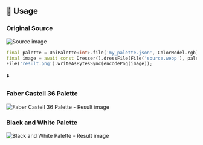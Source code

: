 ## 🚀 Usage

### Original Source

![Source image](https://raw.githubusercontent.com/syrokomskyi/replace_palette/master/images/colorful_swirl.webp)

```dart
final palette = UniPalette<int>.file('my_palette.json', ColorModel.rgb);
final image = await const Dresser().dressFile(File('source.webp'), palette);
File('result.png').writeAsBytesSync(encodePng(image));
```

⬇️

### Faber Castell 36 Palette

![Faber Castell 36 Palette - Result image](https://raw.githubusercontent.com/syrokomskyi/replace_palette/master/images/colorful_swirl_faber_castell_36.png)

### Black and White Palette

![Black and White Palette - Result image](https://raw.githubusercontent.com/syrokomskyi/replace_palette/master/images/colorful_swirl_black_white.png)
